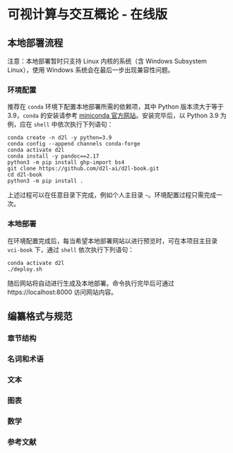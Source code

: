 # 可视计算与交互概论 - 在线版

## 本地部署流程

注意：本地部署暂时只支持 Linux 内核的系统（含 Windows Subsystem Linux），使用 Windows 系统会在最后一步出现兼容性问题。

### 环境配置

推荐在 `conda` 环境下配置本地部署所需的依赖项，其中 Python 版本须大于等于 3.9，`conda` 的安装请参考 [miniconda 官方网站](https://docs.anaconda.com/miniconda/)。安装完毕后，以 Python 3.9 为例，应在 `shell` 中依次执行下列语句：
```shell
conda create -n d2l -y python=3.9
conda config --append channels conda-forge
conda activate d2l
conda install -y pandoc==2.17
python3 -m pip install ghp-import bs4
git clone https://github.com/d2l-ai/d2l-book.git
cd d2l-book
python3 -m pip install .
```
上述过程可以在任意目录下完成，例如个人主目录 `~`。环境配置过程只需完成一次。

### 本地部署

在环境配置完成后，每当希望本地部署网站以进行预览时，可在本项目主目录 `vci-book` 下，通过 `shell` 依次执行下列语句：
```shell
conda activate d2l
./deploy.sh
```
随后网站将自动进行生成及本地部署。命令执行完毕后可通过 https://localhost:8000 访问网站内容。

## 编纂格式与规范

### 章节结构

### 名词和术语

### 文本

### 图表

### 数学

### 参考文献
